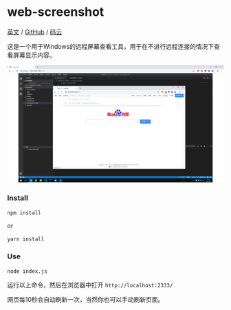 # web-screenshot

[英文](/README.md) / [GitHub](https://github.com/richex-cn/web-screenshot) / [码云](https://gitee.com/Richex/web-screenshot)

这是一个用于Windows的远程屏幕查看工具，用于在不进行远程连接的情况下查看屏幕显示内容。

![](README_assets/20190802_141950.png)


### Install

```
npm install
```

or

```
yarn install
```


### Use

```
node index.js
```

运行以上命令，然后在浏览器中打开 `http://localhost:2333/`

网页每10秒会自动刷新一次，当然你也可以手动刷新页面。
